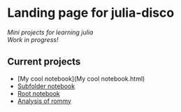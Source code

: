 # Landing page for julia-disco
_Mini projects for learning julia_  
*Work in progress!*
## Current projects
- [My cool notebook](My cool notebook.html)
- [Subfolder notebook](testfolder/testnotebook.html)
- [Root notebook](notebook_in_rote.html)
- [Analysis of rommy](analysis-of-rommy/report-of-analysis.html)